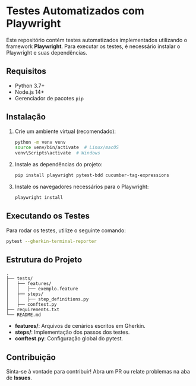# Testes Automatizados com Playwright

Este repositório contém testes automatizados implementados utilizando o framework **Playwright**. Para executar os testes, é necessário instalar o Playwright e suas dependências.

## Requisitos

- Python 3.7+
- Node.js 14+
- Gerenciador de pacotes `pip`

## Instalação

1. Crie um ambiente virtual (recomendado):
   ```sh
   python -m venv venv
   source venv/bin/activate  # Linux/macOS
   venv\Scripts\activate  # Windows
   ```

2. Instale as dependências do projeto:
   ```sh
   pip install playwright pytest-bdd cucumber-tag-expressions
   ```

3. Instale os navegadores necessários para o Playwright:
   ```sh
   playwright install
   ```

## Executando os Testes

Para rodar os testes, utilize o seguinte comando:
```sh
pytest --gherkin-terminal-reporter
```

## Estrutura do Projeto

```
.
├── tests/
│   ├── features/
│   │   ├── exemplo.feature
│   ├── steps/
│   │   ├── step_definitions.py
│   ├── conftest.py
├── requirements.txt
└── README.md
```

- **features/**: Arquivos de cenários escritos em Gherkin.
- **steps/**: Implementação dos passos dos testes.
- **conftest.py**: Configuração global do pytest.

## Contribuição

Sinta-se à vontade para contribuir! Abra um PR ou relate problemas na aba de **Issues**.

